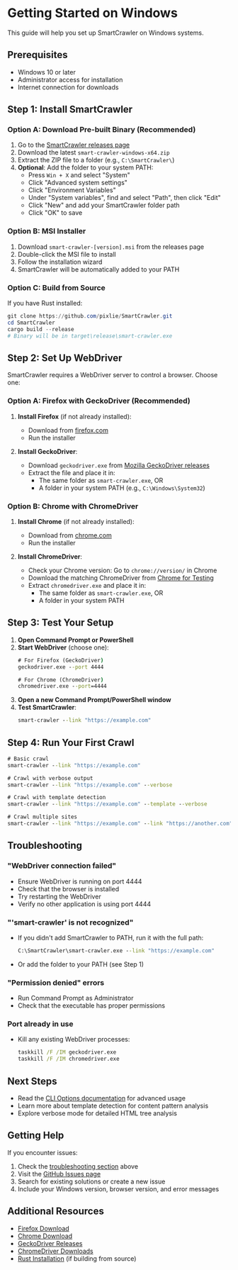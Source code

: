 # Getting Started on Windows

This guide will help you set up SmartCrawler on Windows systems.

## Prerequisites

- Windows 10 or later
- Administrator access for installation
- Internet connection for downloads

## Step 1: Install SmartCrawler

### Option A: Download Pre-built Binary (Recommended)

1. Go to the [SmartCrawler releases page](https://github.com/pixlie/SmartCrawler/releases)
2. Download the latest `smart-crawler-windows-x64.zip`
3. Extract the ZIP file to a folder (e.g., `C:\SmartCrawler\`)
4. **Optional**: Add the folder to your system PATH:
   - Press `Win + X` and select "System"
   - Click "Advanced system settings"
   - Click "Environment Variables"
   - Under "System variables", find and select "Path", then click "Edit"
   - Click "New" and add your SmartCrawler folder path
   - Click "OK" to save

### Option B: MSI Installer

1. Download `smart-crawler-[version].msi` from the releases page
2. Double-click the MSI file to install
3. Follow the installation wizard
4. SmartCrawler will be automatically added to your PATH

### Option C: Build from Source

If you have Rust installed:
```powershell
git clone https://github.com/pixlie/SmartCrawler.git
cd SmartCrawler
cargo build --release
# Binary will be in target\release\smart-crawler.exe
```

## Step 2: Set Up WebDriver

SmartCrawler requires a WebDriver server to control a browser. Choose one:

### Option A: Firefox with GeckoDriver (Recommended)

1. **Install Firefox** (if not already installed):
   - Download from [firefox.com](https://www.firefox.com/)
   - Run the installer

2. **Install GeckoDriver**:
   - Download `geckodriver.exe` from [Mozilla GeckoDriver releases](https://github.com/mozilla/geckodriver/releases)
   - Extract the file and place it in:
     - The same folder as `smart-crawler.exe`, OR
     - A folder in your system PATH (e.g., `C:\Windows\System32`)

### Option B: Chrome with ChromeDriver

1. **Install Chrome** (if not already installed):
   - Download from [chrome.com](https://www.google.com/chrome/)
   - Run the installer

2. **Install ChromeDriver**:
   - Check your Chrome version: Go to `chrome://version/` in Chrome
   - Download the matching ChromeDriver from [Chrome for Testing](https://googlechromelabs.github.io/chrome-for-testing/)
   - Extract `chromedriver.exe` and place it in:
     - The same folder as `smart-crawler.exe`, OR
     - A folder in your system PATH

## Step 3: Test Your Setup

1. **Open Command Prompt or PowerShell**
2. **Start WebDriver** (choose one):
   ```cmd
   # For Firefox (GeckoDriver)
   geckodriver.exe --port 4444
   
   # For Chrome (ChromeDriver)
   chromedriver.exe --port=4444
   ```
3. **Open a new Command Prompt/PowerShell window**
4. **Test SmartCrawler**:
   ```cmd
   smart-crawler --link "https://example.com"
   ```

## Step 4: Run Your First Crawl

```cmd
# Basic crawl
smart-crawler --link "https://example.com"

# Crawl with verbose output
smart-crawler --link "https://example.com" --verbose

# Crawl with template detection
smart-crawler --link "https://example.com" --template --verbose

# Crawl multiple sites
smart-crawler --link "https://example.com" --link "https://another.com"
```

## Troubleshooting

### "WebDriver connection failed"
- Ensure WebDriver is running on port 4444
- Check that the browser is installed
- Try restarting the WebDriver
- Verify no other application is using port 4444

### "'smart-crawler' is not recognized"
- If you didn't add SmartCrawler to PATH, run it with the full path:
  ```cmd
  C:\SmartCrawler\smart-crawler.exe --link "https://example.com"
  ```
- Or add the folder to your PATH (see Step 1)

### "Permission denied" errors
- Run Command Prompt as Administrator
- Check that the executable has proper permissions

### Port already in use
- Kill any existing WebDriver processes:
  ```cmd
  taskkill /F /IM geckodriver.exe
  taskkill /F /IM chromedriver.exe
  ```

## Next Steps

- Read the [CLI Options documentation](cli-options.md) for advanced usage
- Learn more about template detection for content pattern analysis
- Explore verbose mode for detailed HTML tree analysis

## Getting Help

If you encounter issues:

1. Check the [troubleshooting section](#troubleshooting) above
2. Visit the [GitHub Issues page](https://github.com/pixlie/SmartCrawler/issues)
3. Search for existing solutions or create a new issue
4. Include your Windows version, browser version, and error messages

## Additional Resources

- [Firefox Download](https://www.firefox.com/)
- [Chrome Download](https://www.google.com/chrome/)
- [GeckoDriver Releases](https://github.com/mozilla/geckodriver/releases)
- [ChromeDriver Downloads](https://googlechromelabs.github.io/chrome-for-testing/)
- [Rust Installation](https://rustup.rs/) (if building from source)